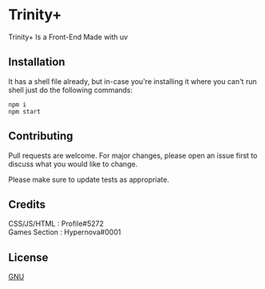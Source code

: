 # Trinity+

Trinity+ Is a Front-End Made with uv

## Installation
It has a shell file already, but in-case you're installing it where you can't run shell just do the following commands:
```
npm i
npm start
```
## Contributing

Pull requests are welcome. For major changes, please open an issue first
to discuss what you would like to change.

Please make sure to update tests as appropriate.
## Credits
CSS/JS/HTML : Profile#5272
<br>
Games Section : Hypernova#0001
## License

[GNU](https://www.gnu.org/licenses/gpl-3.0.en.html)
